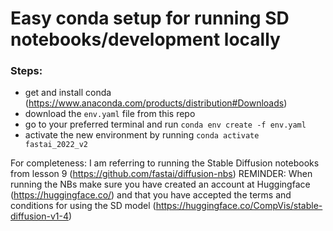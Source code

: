 # Easy conda setup for running SD notebooks/development locally 
### Steps:
- get and install conda (https://www.anaconda.com/products/distribution#Downloads)
- download the `env.yaml` file from this repo
- go to your preferred terminal and run `conda env create -f env.yaml`
- activate the new environment by running `conda activate fastai_2022_v2`

For completeness: I am referring to running the Stable Diffusion notebooks from lesson 9 (https://github.com/fastai/diffusion-nbs)
REMINDER: When running the NBs make sure you have created an account at Huggingface (https://huggingface.co/) and that you have accepted the terms and conditions for using the SD model (https://huggingface.co/CompVis/stable-diffusion-v1-4)
